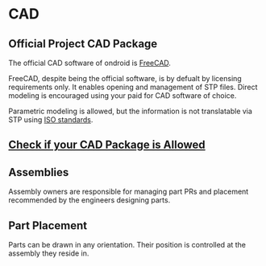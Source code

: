 # CAD
## Official Project CAD Package
The official CAD software of ondroid is [FreeCAD](https://www.freecad.org).

FreeCAD, despite being the official software, is by defualt by licensing requirements only. It enables opening and management of STP files. Direct modeling is encouraged using your paid for CAD software of choice.

Parametric modeling is allowed, but the information is not translatable via STP using [ISO standards](https://en.wikipedia.org/wiki/ISO_10303-21).


## [Check if your CAD Package is Allowed](cadPackages.md)
## Assemblies
Assembly owners are responsible for managing part PRs and placement recommended by the engineers designing parts.

## Part Placement
Parts can be drawn in any orientation. Their position is controlled at the assembly they reside in.

